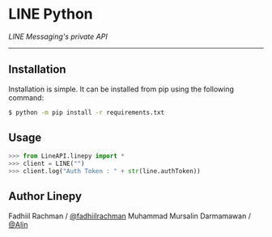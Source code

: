 # LINE Python

*LINE Messaging's private API*

----

## Installation

Installation is simple. It can be installed from pip using the following command:
```sh
$ python -m pip install -r requirements.txt
```

## Usage

```python
>>> from LineAPI.linepy import *
>>> client = LINE("")
>>> client.log("Auth Token : " + str(line.authToken))
```

## Author Linepy
Fadhiil Rachman / [@fadhiilrachman](https://www.instagram.com/fadhiilrachman)
Muhammad Mursalin Darmamawan / [@Alin](https://line.me/t/p/~muhmursalind)
